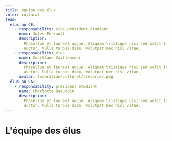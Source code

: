 ```yaml
---
title: équipe des élus
color: cultural
team:
  élus au CE:
    - responsability: vice-président étudiant
      name: Jules Perrault
      description:
        Phasellus et laoreet augue. Aliquam tristique nisi sed velit faucibus
        auctor. Nulla turpis diam, volutpat nec nisl vitae.
    - responsability: élus
      name: Courtland Vaillancour
      description:
        Phasellus et laoreet augue. Aliquam tristique nisi sed velit faucibus
        auctor. Nulla turpis diam, volutpat nec nisl vitae.
      avatar: federation/culturel/tresorier.png
  élus au CA:
    - responsability: président étudiant
      name: Charlotte Beaudoin
      description:
        Phasellus et laoreet augue. Aliquam tristique nisi sed velit faucibus
        auctor. Nulla turpis diam, volutpat nec nisl vitae.
---
```


# L'équipe des élus

<team :team="team" :color="color"></team>
